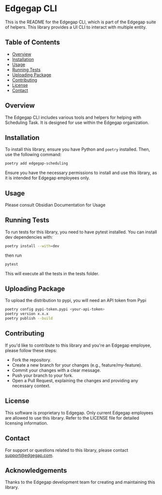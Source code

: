 # Edgegap CLI

This is the README for the Edgegap CLI, which is part of the Edgegap suite of helpers.
This library provides a UI CLI to interact with multiple entity.

## Table of Contents

- [Overview](#overview)
- [Installation](#installation)
- [Usage](#usage)
- [Running Tests](#running-tests)
- [Uploading Package](#uploading-package)
- [Contributing](#contributing)
- [License](#license)
- [Contact](#contact)

## Overview

The Edgegap CLI includes various tools and helpers for helping with Scheduling Task.
It is designed for use within the Edgegap organization.

## Installation

To install this library, ensure you have Python and `poetry` installed. Then, use the following command:

```bash
poetry add edgegap-scheduling
```

Ensure you have the necessary permissions to install and use this library, as it is intended for Edgegap employees only.

## Usage

Please consult Obsidian Documentation for Usage

## Running Tests

To run tests for this library, you need to have pytest installed. You can install dev dependencies with:

```bash
poetry install --with=dev
```

then run

```bash
pytest
```

This will execute all the tests in the tests folder.

## Uploading Package

To upload the distribution to pypi, you will need an API token from Pypi

```bash
poetry config pypi-token.pypi <your-api-token>
poetry version x.x.x
poetry publish --build
```

## Contributing

If you'd like to contribute to this library and you're an Edgegap employee, please follow these steps:

- Fork the repository.
- Create a new branch for your changes (e.g., feature/my-feature).
- Commit your changes with a clear message.
- Push your branch to your fork.
- Open a Pull Request, explaining the changes and providing any necessary context.

## License

This software is proprietary to Edgegap. Only current Edgegap employees are allowed to use this library. Refer to the
LICENSE file for detailed licensing information.

## Contact

For support or questions related to this library, please contact support@edgegap.com.

## Acknowledgements

Thanks to the Edgegap development team for creating and maintaining this library.
